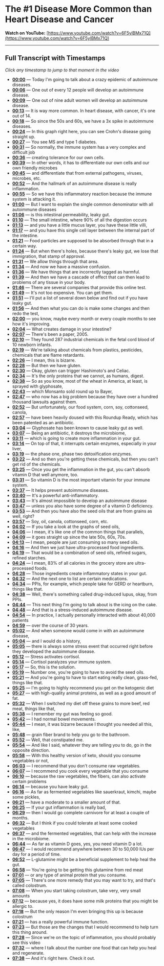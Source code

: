 # The #1 Disease More Common than Heart Disease and Cancer

**Watch on YouTube:** [https://www.youtube.com/watch?v=6F5ylBMx71Q](https://www.youtube.com/watch?v=6F5ylBMx71Q)

---

## Full Transcript with Timestamps

*Click any timestamp to jump to that moment in the video*

- **[00:00](https://www.youtube.com/watch?v=6F5ylBMx71Q&t=0s)** — Today I'm going to talk about a crazy epidemic of autoimmune diseases.
- **[00:06](https://www.youtube.com/watch?v=6F5ylBMx71Q&t=6s)** — One out of every 12 people will develop an autoimmune disease.
- **[00:09](https://www.youtube.com/watch?v=6F5ylBMx71Q&t=9s)** — One out of nine adult women will develop an autoimmune disease.
- **[00:13](https://www.youtube.com/watch?v=6F5ylBMx71Q&t=13s)** — It is way more common. In heart disease, with cancer, it's one out of 14.
- **[00:18](https://www.youtube.com/watch?v=6F5ylBMx71Q&t=18s)** — So since the 50s and 60s, we have a 3x spike in autoimmune diseases.
- **[00:24](https://www.youtube.com/watch?v=6F5ylBMx71Q&t=24s)** — In this graph right here, you can see Crohn's disease going straight up.
- **[00:27](https://www.youtube.com/watch?v=6F5ylBMx71Q&t=27s)** — You see MS and type 1 diabetes.
- **[00:31](https://www.youtube.com/watch?v=6F5ylBMx71Q&t=31s)** — So normally, the immune system has a very complex and difficult job
- **[00:36](https://www.youtube.com/watch?v=6F5ylBMx71Q&t=36s)** — creating tolerance for our own cells.
- **[00:39](https://www.youtube.com/watch?v=6F5ylBMx71Q&t=39s)** — In other words, it has to differentiate our own cells and our own friendly microbes
- **[00:45](https://www.youtube.com/watch?v=6F5ylBMx71Q&t=45s)** — and differentiate that from external pathogens, viruses, microbes, etc.
- **[00:52](https://www.youtube.com/watch?v=6F5ylBMx71Q&t=52s)** — And the hallmark of an autoimmune disease is really inflammation.
- **[00:55](https://www.youtube.com/watch?v=6F5ylBMx71Q&t=55s)** — So we have this inflammatory reaction because the immune system is attacking it.
- **[01:00](https://www.youtube.com/watch?v=6F5ylBMx71Q&t=60s)** — But I want to explain the single common denominator with all autoimmune diseases
- **[01:06](https://www.youtube.com/watch?v=6F5ylBMx71Q&t=66s)** — is this intestinal permeability, leaky gut.
- **[01:10](https://www.youtube.com/watch?v=6F5ylBMx71Q&t=70s)** — The small intestine, where 90% of all the digestion occurs
- **[01:13](https://www.youtube.com/watch?v=6F5ylBMx71Q&t=73s)** — and you have a little mucus layer, you have these little villi,
- **[01:17](https://www.youtube.com/watch?v=6F5ylBMx71Q&t=77s)** — and you have this single cell layer between the internal part of the intestine.
- **[01:21](https://www.youtube.com/watch?v=6F5ylBMx71Q&t=81s)** — Food particles are supposed to be absorbed through that in a certain way.
- **[01:24](https://www.youtube.com/watch?v=6F5ylBMx71Q&t=84s)** — But when there's holes, because there's leaky gut, we lose that immigration, that stamp of approval.
- **[01:31](https://www.youtube.com/watch?v=6F5ylBMx71Q&t=91s)** — We allow things through that area.
- **[01:34](https://www.youtube.com/watch?v=6F5ylBMx71Q&t=94s)** — And now we have a massive confusion.
- **[01:36](https://www.youtube.com/watch?v=6F5ylBMx71Q&t=96s)** — We have things that are incorrectly tagged as harmful.
- **[01:39](https://www.youtube.com/watch?v=6F5ylBMx71Q&t=99s)** — And then we have a cascade of effect that can then lead to problems of any tissue in your body.
- **[01:46](https://www.youtube.com/watch?v=6F5ylBMx71Q&t=106s)** — There are several companies that provide this online test.
- **[01:49](https://www.youtube.com/watch?v=6F5ylBMx71Q&t=109s)** — It's not too expensive. You can get them.
- **[01:51](https://www.youtube.com/watch?v=6F5ylBMx71Q&t=111s)** — I'll put a list of several down below and find out if you have leaky gut.
- **[01:56](https://www.youtube.com/watch?v=6F5ylBMx71Q&t=116s)** — And then what you can do is make some changes and then redo the test,
- **[02:00](https://www.youtube.com/watch?v=6F5ylBMx71Q&t=120s)** — you know, maybe every month or every couple months to see how it's improving.
- **[02:04](https://www.youtube.com/watch?v=6F5ylBMx71Q&t=124s)** — What creates damage in your intestine?
- **[02:07](https://www.youtube.com/watch?v=6F5ylBMx71Q&t=127s)** — There's been a paper, 2005.
- **[02:10](https://www.youtube.com/watch?v=6F5ylBMx71Q&t=130s)** — They found 287 industrial chemicals in the fetal cord blood of 10 newborn infants.
- **[02:19](https://www.youtube.com/watch?v=6F5ylBMx71Q&t=139s)** — We're talking about chemicals from plastics, pesticides, chemicals that are flame retardants.
- **[02:26](https://www.youtube.com/watch?v=6F5ylBMx71Q&t=146s)** — I mean, this is bizarre.
- **[02:28](https://www.youtube.com/watch?v=6F5ylBMx71Q&t=148s)** — But then we have gluten.
- **[02:30](https://www.youtube.com/watch?v=6F5ylBMx71Q&t=150s)** — Okay, gluten can trigger Hashimoto's and Celiac.
- **[02:34](https://www.youtube.com/watch?v=6F5ylBMx71Q&t=154s)** — It's the only proteins that we cannot, as humans, digest.
- **[02:38](https://www.youtube.com/watch?v=6F5ylBMx71Q&t=158s)** — So as you know, most of the wheat in America, at least, is sprayed with glyphosate,
- **[02:43](https://www.youtube.com/watch?v=6F5ylBMx71Q&t=163s)** — which Monsanto sold round up to Bayer,
- **[02:47](https://www.youtube.com/watch?v=6F5ylBMx71Q&t=167s)** — who now has a big problem because they have over a hundred thousand lawsuits against them.
- **[02:52](https://www.youtube.com/watch?v=6F5ylBMx71Q&t=172s)** — But unfortunately, our food system, corn, soy, cottonseed, canola,
- **[02:57](https://www.youtube.com/watch?v=6F5ylBMx71Q&t=177s)** — have been heavily doused with this Roundup Ready, which has been patented as an antibiotic.
- **[03:04](https://www.youtube.com/watch?v=6F5ylBMx71Q&t=184s)** — Glyphosate has been known to cause leaky gut as well.
- **[03:07](https://www.youtube.com/watch?v=6F5ylBMx71Q&t=187s)** — Being an antibiotic, it destroys the microbiome,
- **[03:11](https://www.youtube.com/watch?v=6F5ylBMx71Q&t=191s)** — which is going to create more inflammation in your gut.
- **[03:14](https://www.youtube.com/watch?v=6F5ylBMx71Q&t=194s)** — On top of that, it interrupts certain enzymes, especially in your liver,
- **[03:19](https://www.youtube.com/watch?v=6F5ylBMx71Q&t=199s)** — the phase one, phase two detoxification enzymes.
- **[03:22](https://www.youtube.com/watch?v=6F5ylBMx71Q&t=202s)** — And so then you're getting these chemicals, but then you can't get rid of the chemicals.
- **[03:25](https://www.youtube.com/watch?v=6F5ylBMx71Q&t=205s)** — Once you get the inflammation in the gut, you can't absorb vitamin D that well anymore, too.
- **[03:31](https://www.youtube.com/watch?v=6F5ylBMx71Q&t=211s)** — So vitamin D is the most important vitamin for your immune system.
- **[03:37](https://www.youtube.com/watch?v=6F5ylBMx71Q&t=217s)** — It helps prevent autoimmune diseases.
- **[03:40](https://www.youtube.com/watch?v=6F5ylBMx71Q&t=220s)** — It's a powerful anti-inflammatory.
- **[03:43](https://www.youtube.com/watch?v=6F5ylBMx71Q&t=223s)** — It's almost impossible to develop an autoimmune disease
- **[03:47](https://www.youtube.com/watch?v=6F5ylBMx71Q&t=227s)** — unless you also have some degree of a vitamin D deficiency.
- **[03:53](https://www.youtube.com/watch?v=6F5ylBMx71Q&t=233s)** — And then you have also the seed oils that are from grains as well, right?
- **[03:57](https://www.youtube.com/watch?v=6F5ylBMx71Q&t=237s)** — Soy, oil, canola, cottonseed, corn, etc.
- **[04:02](https://www.youtube.com/watch?v=6F5ylBMx71Q&t=242s)** — If you take a look at the graphs of seed oils,
- **[04:06](https://www.youtube.com/watch?v=6F5ylBMx71Q&t=246s)** — I mean, it's like one of the common things that parallels,
- **[04:09](https://www.youtube.com/watch?v=6F5ylBMx71Q&t=249s)** — it goes straight up since the late 50s, 60s, 70s.
- **[04:13](https://www.youtube.com/watch?v=6F5ylBMx71Q&t=253s)** — I mean, people are just consuming so many seed oils.
- **[04:16](https://www.youtube.com/watch?v=6F5ylBMx71Q&t=256s)** — And then we just have ultra-processed food ingredients.
- **[04:19](https://www.youtube.com/watch?v=6F5ylBMx71Q&t=259s)** — That would be a combination of seed oils, refined sugars, refined starches.
- **[04:24](https://www.youtube.com/watch?v=6F5ylBMx71Q&t=264s)** — I mean, 83% of all calories in the grocery store are ultra-processed foods.
- **[04:28](https://www.youtube.com/watch?v=6F5ylBMx71Q&t=268s)** — Those ingredients create inflammatory states in your gut.
- **[04:32](https://www.youtube.com/watch?v=6F5ylBMx71Q&t=272s)** — And the next one to list are certain medications.
- **[04:34](https://www.youtube.com/watch?v=6F5ylBMx71Q&t=274s)** — PPIs, for example, which people take for GERD or heartburn, things like that.
- **[04:38](https://www.youtube.com/watch?v=6F5ylBMx71Q&t=278s)** — Well, there's something called drug-induced lupus, okay, from PPIs.
- **[04:44](https://www.youtube.com/watch?v=6F5ylBMx71Q&t=284s)** — This next thing I'm going to talk about is the icing on the cake.
- **[04:48](https://www.youtube.com/watch?v=6F5ylBMx71Q&t=288s)** — And that is a stress-induced autoimmune disease.
- **[04:54](https://www.youtube.com/watch?v=6F5ylBMx71Q&t=294s)** — In practice, I actually personally interacted with about 40,000 patients
- **[04:59](https://www.youtube.com/watch?v=6F5ylBMx71Q&t=299s)** — over the course of 30 years.
- **[05:02](https://www.youtube.com/watch?v=6F5ylBMx71Q&t=302s)** — And when someone would come in with an autoimmune disease,
- **[05:04](https://www.youtube.com/watch?v=6F5ylBMx71Q&t=304s)** — and I would do a history,
- **[05:05](https://www.youtube.com/watch?v=6F5ylBMx71Q&t=305s)** — there is always some stress event that occurred right before they developed the autoimmune disease.
- **[05:12](https://www.youtube.com/watch?v=6F5ylBMx71Q&t=312s)** — Stress activates cortisol.
- **[05:14](https://www.youtube.com/watch?v=6F5ylBMx71Q&t=314s)** — Cortisol paralyzes your immune system.
- **[05:17](https://www.youtube.com/watch?v=6F5ylBMx71Q&t=317s)** — So, this is the solution.
- **[05:19](https://www.youtube.com/watch?v=6F5ylBMx71Q&t=319s)** — Number one, you're going to have to avoid the seed oils.
- **[05:21](https://www.youtube.com/watch?v=6F5ylBMx71Q&t=321s)** — And you're going to have to start eating really clean, grass-fed, things like that.
- **[05:25](https://www.youtube.com/watch?v=6F5ylBMx71Q&t=325s)** — I'm going to highly recommend you get on the ketogenic diet
- **[05:27](https://www.youtube.com/watch?v=6F5ylBMx71Q&t=327s)** — with high-quality animal proteins, as well as a good amount of fat.
- **[05:32](https://www.youtube.com/watch?v=6F5ylBMx71Q&t=332s)** — When I switched my diet off these grains to more beef, red meat, things like that,
- **[05:38](https://www.youtube.com/watch?v=6F5ylBMx71Q&t=338s)** — I remember my gut was feeling so good.
- **[05:42](https://www.youtube.com/watch?v=6F5ylBMx71Q&t=342s)** — I had normal bowel movements.
- **[05:44](https://www.youtube.com/watch?v=6F5ylBMx71Q&t=344s)** — I mean, it was bizarre because I thought you needed all this, like,
- **[05:48](https://www.youtube.com/watch?v=6F5ylBMx71Q&t=348s)** — grain fiber brand to help you go to the bathroom.
- **[05:52](https://www.youtube.com/watch?v=6F5ylBMx71Q&t=352s)** — Well, that constipated me.
- **[05:54](https://www.youtube.com/watch?v=6F5ylBMx71Q&t=354s)** — And like I said, whatever they are telling you to do, go in the opposite direction.
- **[05:58](https://www.youtube.com/watch?v=6F5ylBMx71Q&t=358s)** — With this healthy version of keto, should you consume vegetables or not,
- **[06:03](https://www.youtube.com/watch?v=6F5ylBMx71Q&t=363s)** — I recommend that you don't consume raw vegetables.
- **[06:07](https://www.youtube.com/watch?v=6F5ylBMx71Q&t=367s)** — I recommend you cook every vegetable that you consume
- **[06:10](https://www.youtube.com/watch?v=6F5ylBMx71Q&t=370s)** — because the raw vegetables, the fibers, can also activate certain problems
- **[06:14](https://www.youtube.com/watch?v=6F5ylBMx71Q&t=374s)** — because you have leaky gut.
- **[06:16](https://www.youtube.com/watch?v=6F5ylBMx71Q&t=376s)** — As far as fermented vegetables like sauerkraut, kimchi, maybe some pickles,
- **[06:21](https://www.youtube.com/watch?v=6F5ylBMx71Q&t=381s)** — have a moderate to a smaller amount of that.
- **[06:25](https://www.youtube.com/watch?v=6F5ylBMx71Q&t=385s)** — If your gut inflammation is really bad,
- **[06:29](https://www.youtube.com/watch?v=6F5ylBMx71Q&t=389s)** — then I would go complete carnivore for at least a couple of months.
- **[06:32](https://www.youtube.com/watch?v=6F5ylBMx71Q&t=392s)** — But I think if you could tolerate at least some cooked vegetables
- **[06:37](https://www.youtube.com/watch?v=6F5ylBMx71Q&t=397s)** — and the fermented vegetables, that can help with the increase in the microbiome.
- **[06:44](https://www.youtube.com/watch?v=6F5ylBMx71Q&t=404s)** — As far as vitamin D goes, yes, you need vitamin D a lot.
- **[06:47](https://www.youtube.com/watch?v=6F5ylBMx71Q&t=407s)** — I would recommend anywhere between 30 to 50,000 IUs per day for a period of time.
- **[06:52](https://www.youtube.com/watch?v=6F5ylBMx71Q&t=412s)** — L-glutamine might be a beneficial supplement to help heal the gut.
- **[06:58](https://www.youtube.com/watch?v=6F5ylBMx71Q&t=418s)** — You're going to be getting this glutamine from red meat
- **[07:01](https://www.youtube.com/watch?v=6F5ylBMx71Q&t=421s)** — or any type of animal protein that you consume.
- **[07:05](https://www.youtube.com/watch?v=6F5ylBMx71Q&t=425s)** — There's one more remedy that you may want to try, and that's called colostrum.
- **[07:08](https://www.youtube.com/watch?v=6F5ylBMx71Q&t=428s)** — When you start taking colostrum, take very, very small amounts
- **[07:12](https://www.youtube.com/watch?v=6F5ylBMx71Q&t=432s)** — because yes, it does have some milk proteins that you might be allergic to.
- **[07:18](https://www.youtube.com/watch?v=6F5ylBMx71Q&t=438s)** — But the only reason I'm even bringing this up is because colostrum
- **[07:21](https://www.youtube.com/watch?v=6F5ylBMx71Q&t=441s)** — has a really powerful immune function.
- **[07:23](https://www.youtube.com/watch?v=6F5ylBMx71Q&t=443s)** — But those are the changes that I would recommend to help turn this thing around.
- **[07:28](https://www.youtube.com/watch?v=6F5ylBMx71Q&t=448s)** — Since we're on the topic of inflammation, you should probably see this video
- **[07:32](https://www.youtube.com/watch?v=6F5ylBMx71Q&t=452s)** — where I talk about the number one food that can help you heal and regenerate.
- **[07:38](https://www.youtube.com/watch?v=6F5ylBMx71Q&t=458s)** — And it's right here. Check it out.
